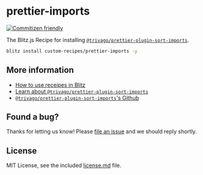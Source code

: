 # prettier-imports

[![Commitizen friendly](https://img.shields.io/badge/commitizen-friendly-brightgreen.svg)](http://commitizen.github.io/cz-cli/)

The Blitz.js Recipe for installing [`@trivago/prettier-plugin-sort-imports`](https://github.com/trivago/prettier-plugin-sort-imports).

```sh
blitz install custom-recipes/prettier-imports -y
```

## More information

- [How to use receipes in Blitz](https://blitzjs.com/docs/using-recipes)
- [Learn about `@trivago/prettier-plugin-sort-imports`](https://tech.trivago.com/post/2021-12-17-aprettierpluginthatsortsyourimports/)
- [`@trivago/prettier-plugin-sort-imports`'s Github](https://github.com/trivago/prettier-plugin-sort-imports)

## Found a bug?

Thanks for letting us know! Please [file an issue](../../issues/new?assignees=&labels=&template=bug_report.md&title=) and we should reply shortly.

## License

MIT License, see the included [license.md](license.md) file.
